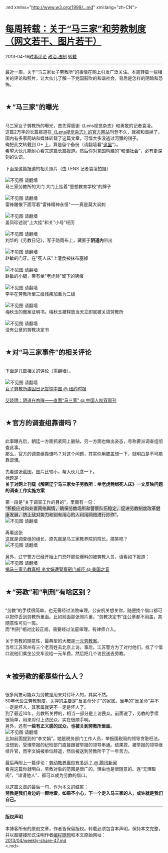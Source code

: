 <!DOCTYPE.md>
.md xmlns="http://www.w3.org/1999/...md" xml:lang="zh-CN">
<head>
<meta http-equiv="Content-Type" content="text.md; charset=utf-8" />
<meta name="generator" content="Python script by program.think@gmail.com" />
<meta name="provider" content="program-think.blogspot.com" />
<link type="text/css" rel="stylesheet" href="../../css/program-think.css" />
<title>每周转载：关于“马三家”和劳教制度（网文若干、图片若干） - 编程随想的博客</title>
</head>
<body>
<div id="main" style="width:100%;">
<h1><a href="../../index.md" title="回到首页">每周转载：关于“马三家”和劳教制度（网文若干、图片若干）</a></h1>
<div class="post-info"><span class="date-header">2013-04-16</span><a href="../../tags/E697B6E4BA8BE8AF84E8AEBA.md" class="tag">时事评论</a> <a href="../../tags/E694BFE6B2BB.E6B395E588B6.md" class="tag">政治.法制</a> <a href="../../tags/E8BDACE8BDBD.md" class="tag">转载</a> </div>
<hr>
<div class="post">
最近一周，关于“马三家女子劳教所”的事情在网上引发广泛关注。本周转载一些相关的评论和照片，让大伙儿了解一下党国鼓吹的和谐社会，背后是怎样的阴暗和恐怖。<a name='more'></a><!--program-think--><br /><br /><h2>★“马三家”的曝光</h2><br />马三家女子劳教所的曝光，首先得感谢《Lens视觉杂志》和勇敢的记者袁凌。<br />这篇2万字的长篇报道在<a href="http://www.lensmagazine.com.cn/reporting/focus/7607...md" target="_blank" rel="nofollow">《Lens视觉杂志》的官方网站</a>刊登不久，就被和谐掉了。国内有多家网站和媒体转载了这篇文章，可惜大多没逃过河蟹的钳子。<br />俺把此文转载到 G+ 上，算是留个备份（请翻墙看“<a href="https://plus.google.com/113559088971921339544/posts/hXTmA5tZy5z" target="_blank" rel="nofollow">这里</a>”）。<br />希望大伙儿能耐心看完这篇长篇报道。然后你对党国构建的“和谐社会”，必有更深刻的认识。<br /><br />下面是这篇报道的相关照片（由 LENS 记者袁凌拍摄）<br /><br /><img src="../../images/2013/04/qndXf5Ki6ezMpmgPtSqU6BmI3CftrouPj2b1kfGB2UPHrIY5N7RpOFohJ4oJa48SdkEnJYdgwJEGYRyWNctChlrUPza77nuCAoFUUl5NjBCgMQrYDJD5NhhhWBk" alt="不见图 请翻墙"><br />马三家劳教所的大门 大门上挂着"思想教育学校"的牌子<br /><br /><img src="../../images/2013/04/pior35fVrWAPoYwdtqciTDVeAwj9w6Rwq-4MhAQGG8bjtPmIEbCXDYYkJPR9b51VFLjrqbS-YVeEIlbo4rmel0FwTAVW2A0Xo2jTLPdifw2RjwtNMmLumL_xxmk" alt="不见图 请翻墙"><br />雷锋雕像下面写着"雷锋精神永恒"——真是莫大讽刺<br /><br /><img src="../../images/2013/04/TiXA0sJlcuJpitobscTufnyazIrhy_osvukYNkMasGP9Q-2kaxam5K6ZpsTqSrUAOyQmPZNX1OBkngE2Sth0Vqw1pGFHeU2b4j49BlTijLfbkLKfr34XoSUOgsY" alt="不见图 请翻墙"><br />盖凤珍述说"上大挂"和关"小号"经历<br /><br /><img src="../../images/2013/04/PBlTc-t_QBCpezNKqRsnKZq43lsPOEdpApEpfnntO9elIJQmUuGpgnur6ioudBYF5SXn4YP6-hYLnaJQXOg5Evs6twparWhvPhn83_--mLf5OqHJtFq4EjWGz1A" alt="不见图 请翻墙"><br />刘华的《劳教日记》，写于防雨布上，藏匿于<b>阴道内</b>带出<br /><br /><img src="../../images/2013/04/A4QqLBtMaHvDpJATZE0wu6plTcOpIWuSo-SnDE7H9TPf3JJfyAMt2nmzIG65hIeDN1JRgnLGPCy_dp1Fa3vQjOd4gSC_CocT_qId7UHjNyCYcVV1zjNNvuqTrpQ" alt="不见图 请翻墙"><br />赵敏的门牙。在"死人床"上灌食被抹布塞掉<br /><br /><img src="../../images/2013/04/VniAys-J0P7qrXT5HV4lScaE_ljw32Kc1rHPsXUeAYDhqdGgGyEosl2Oqz9XNd8wzyWKsZ3_f0dGntq5Qxn07UvSetBWwRUQhYDOdNvLmek3LLmSLyyCJzTtjT4" alt="不见图 请翻墙"><br />赵敏的小腿，带有坐"老虎凳"留下的铐痕<br /><br /><img src="../../images/2013/04/LhDRH2YgvXtcu_0Bns0wcoKduPpK-yCtiAT4v_hVoSsMJqOeCXSre5Itq5MuZozhSOJoDPkdBfotMc34RVB3HnbSUSE73XicU-XrnHOlYN6W7Qyj3aC0GhGHWbw" alt="不见图 请翻墙"><br />李平在劳教所里三级残疾加重为二级<br /><br /><img src="../../images/2013/04/7OpQQ9CRwj8LAGoFBq3mkaztKNeknvnN5tDcvkCpa9MBEGgpetjVp6_LeU1o3ZSYHzLki35LUKZA8BHmSG2-rP_K685bo2i1WVFMvfduZW0BiPkix5aWfsL-e3g" alt="不见图 请翻墙"><br />梅秋玉的撤案证明书。梅秋玉被释放当天立即就被关进劳教所<br /><br /><img src="../../images/2013/04/urZtnq0GmYR5nlFCjPywbFaG696rinsR3qCqJvDyxaprZd8wuURQW_WNCaNcSFwfpqz99c3mlRqdDI3NRcCJCqs__nU7Rq5B_H3k2UjvOe8fBQd2D5SiF0JlhFk" alt="不见图 请翻墙"><br />没有公章的劳教决定书<br /><br /><h2>★对“马三家事件”的相关评论</h2><br />下面是几篇相关的评论（需翻墙）。<br /><br /><img src="../../images/2013/04/Q2pCx4c6X3lXDNP_NBj6qgM1pL4hNV7PSCOobEw1eid2Cp27VIY709pXm0L0my2DGPLKsuANeXeTgm22IOBVva1csnrtIXTieND0bhNpTz8GVsSKZ3pxBO9D2NE" alt="不见图 请翻墙"><br /><a href="https://plus.google.com/113559088971921339544/posts/RbavxDQVTRR" target="_blank" rel="nofollow">女子劳教所虐囚日记震惊中国 @ 纽约时报</a><br /><br /><a href="https://plus.google.com/113559088971921339544/posts/SCwQfYyPxvY" target="_blank" rel="nofollow">艾晓明：阴道在咆哮——直面“马三家” @ 中国人权双周刊</a><br /><br /><h2>★官方的调查组靠谱吗？</h2><br />此事曝光后，朝廷一方面抓紧网上删贴，另一方面也做出姿态，号称要派调查组彻查此事。<br />那么，官方的调查组靠谱吗？对这个问题，其实你用膝盖想一下，就明白是不可能靠谱滴。<br /><br />先看这张截图，图片比较小，帮大伙儿念一下。<br />标题是：<br /><b>关于对网上刊载《解密辽宁马三家女子劳教所：坐老虎凳绑死人床》一文反映问题的调查工作实施方案</b><br /><br />第一段是“关于调查工作的目的”，里面有一句：<br /><q style="background-color:#DDD;">积极应对和处置网络舆情，确保劳教场所和警察队伍稳定，促进劳教制度改革健康发展，防止敌对势力和别有用心的人利用网络进行炒作</q>。<br /><img src="../../images/2013/04/XsaTeh4FfSrK9V0sE0nPo-cKNg-p5Vj9OJwOiWb9AUlb32zmJmBCv3RU8QlYWEiwAGqPuibYEIREBHRqPDENeeGfo-0ghvXlzD0LLv9-eowWQcaCCvNt0aolgqo" alt="不见图 请翻墙"><br /><br />再看这张<br />这就是调查组的组长，原先就是马三家教养院的院长。搞笑吧？<br /><img src="../../images/2013/04/gopOaoPfkjxYxyvvUaLAdOSpc1-7JMjeABx85kal2WbF3GDXGHpFc5v6jhyDxFM5YlZpB_F27r2lvbjZFyLe_wATLNRp-U2yn9hHh8eP9qVQYgnHpJlQvehYuj8" alt="不见图 请翻墙"><br /><br />另外，辽宁警方已经开始上门恐吓那些爆料的被劳教人员，请看如下报道：<br /><img src="../../images/2013/04/jCzxxEskGWjSbMLtR6pvcBOprhvXBftlrua5YeAregP2VsAx7m2YCuNaxpydXXC-tk24opRSvxY4RFHhgIuhEdTDaa-lHmOWWdAMCjcYRmW1e3IWsaBMC28w6Fs" alt="不见图 请翻墙"><br /><a href="https://plus.google.com/113559088971921339544/posts/iC4ZdMwqjs5" target="_blank" rel="nofollow">揭马三家劳教真相 李文娟遭警察砸门威吓 @ 美国之音</a><br /><br /><h2>★“劳教”和“判刑”有啥区别？</h2><br />“劳教”的手续很简单，也无需经过法院审理。公安机关想关你，随便找个借口都可以把你丢到劳教所里面。比如前面那张照片里，“劳教决定书”连公章都不用盖，其随意性可见一斑。<br />而“判刑”相对比较正规，需要经过法庭审理，有律师介入。<br /><br />关于劳教的随意性，最典型的大概是<a href="http://view.news.qq.com/zt2011/laojiao/index.htm" target="_blank" rel="nofollow">一元劳教案</a>。<br />当年江苏常州有三个老百姓去北京上访。事后，江苏警方为了对付他们，找了个借口说他们乘坐公交车没给一元车费，然后把几个访民送去劳教。<br /><br /><h2>★被劳教的都是些什么人？</h2><br />很多网友可能以为劳教是用来对付坏人的，其实不然。<br />50年代设立劳教制度，关押的主要是"反革命分子"的家属。当年的"反革命"并不一定是坏人，其家属就更不一定是坏人了。<br />到了最近10年，劳教所关押的，相当一部分是上访民众。前面说了，劳教的手续很简单，用来对付上访民众，实在很顺手啊。<br />另外，还有<b>一些有正义感的民众，也被关到劳教所里面</b>。<br /><img src="../../images/2013/04/jCzxxEskGWjSbMLtR6pvcBOprhvXBftlrua5YeAregP2VsAx7m2YCuNaxpydXXC-tk24opRSvxY4RFHhgIuhEdTDaa-lHmOWWdAMCjcYRmW1e3IWsaBMC28w6Fs" alt="不见图 请翻墙"><br />比如前面提到的“李文娟”。她是税务部门工作人员，举报国税局的领导贪赃枉法。没想到，受理举报的纪检部门直接跟被举报的领导串通。结果捏，被举报的领导继续升官，而李文娟被单位辞退，然后被送到劳教所干了一年苦力。<br /><br />最后再附上一篇评论：<a href="https://plus.google.com/113559088971921339544/posts/5DdiHZPoqYv" target="_blank" rel="nofollow">劳动教养离你有多远？ @ 腾讯新闻</a><br />看完这篇你就明白，劳教对象的范围是很广的，理由也是很随意的。连“无理取闹”、“诽谤他人”、都可以成为劳教的借口。<br /><br />以这篇文章的最后一句，作为本文的结尾：<br /><b>劳教是我们身边的一颗地雷，如果不小心，下一个走入马三家的人，或许就是我们自己。</b><div class="blogger-post-footer">
</div>
<hr>
<div class="copyright">
<h4>版权声明</h4>
本博客所有的原创文章，作者皆保留版权。转载必须包含本声明，保持本文完整，并以超链接形式注明作者<a href="mailto:program.think@gmail.com">编程随想</a>和本文原始网址：<br>
<a href="2013/04/weekly-share-47.md">2013/04/weekly-share-47.md</a>
</div>
</div>
</body>
<.md>
